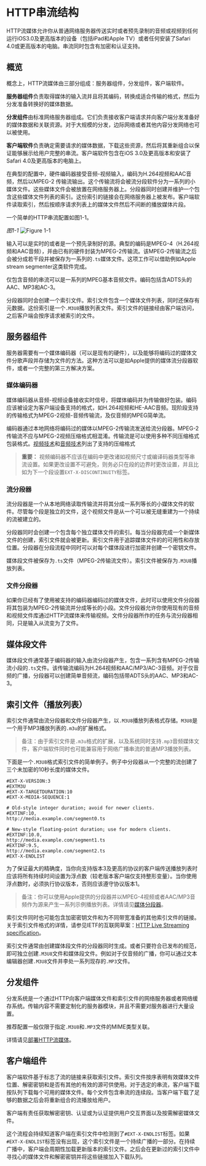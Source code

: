 # HTTP串流结构

HTTP流媒体允许你从普通网络服务器传送实时或者预先录制的音频或视频到任何运行iOS3.0及更高版本的设备（包括iPad和Apple TV）或者任何安装了Safari 4.0或更高版本的电脑。串流同时包含有加密和认证支持。

## 概览

概念上，HTTP流媒体由三部分组成：服务器组件，分发组件，客户端软件。

**服务器组件**负责取得媒体的输入流并且将其编码，转换成适合传输的格式，然后为分发准备转换好的媒体数据。

**分发组件**由标准网络服务器组成。它们负责接收客户端请求并向客户端分发准备好的媒体数据和关联资源。对于大规模的分发，边际网络或者其他内容分发网络也可以被使用。

**客户端软件**负责确定需要请求的媒体数据，下载这些资源，然后将其重新组合以保证能够展示给用户完整的串流。客户端软件包含在iOS 3.0及更高版本和安装了Safari 4.0及更高版本的电脑上。

在典型的配置中，硬件编码器接受音频-视频输入，编码为H.264视频和AAC音频，然后以MPEG-2
传输流输出。这个传输流将会被流分段软件分为一系列的小媒体文件。这些媒体文件会被放置在网络服务器上。分段器同时创建并维护一个包含这些媒体文件列表的索引。这份索引的链接会在网络服务器上被发布。客户端软件读取索引，然后按顺序请求列表上的媒体文件然后不间断的播放媒体片段。

一个简单的HTTP串流配置如图1-1。

*图1-1*
![Figure 1-1](https://developer.apple.com/library/ios/documentation/NetworkingInternet/Conceptual/StreamingMediaGuide/art/transport_stream_2x.png)

输入可以是实时的或者是一个预先录制好的源。典型的编码是MPEG-4（H.264视频和AAC音频），并由已有的硬件封装为MPEG-2传输流。该MPEG-2传输流之后会被分成若干段并被保存为一系列的`.ts`媒体文件。这项工作可以借助例如Apple stream segmenter这类软件完成。

仅包含音频的串流可以是一系列的MPEG基本音频文件。编码包括含ADTS头的AAC、MP3和AC-3。

分段器同时会创建一个索引文件。索引文件包含一个媒体文件列表，同时还保存有元数据。这份索引是一个`.M3U8`播放列表文件。索引文件的链接经由客户端访问，之后客户端会按序请求被索引的文件。

## 服务器组件

服务器需要有一个媒体编码器（可以是现有的硬件），以及能够将编码过的媒体文件分歌声段并存储为文件的方法。这种方法可以是如Apple提供的媒体流分段器软件，或者一个完整的第三方解决方案。

### 媒体编码器

媒体编码器从音频-视频设备接收实时信号，将媒体编码并为传输做好包装。编码应该被设定为客户端设备支持的格式，如H.264视频和HE-AAC音频。现阶段支持的传输格式为MPEG-2视频-音频传输流，及仅音频的MPEG简单流。

编码器通过本地网络将编码过的媒体以MPEG-2传输流发送给流分段器。MPEG-2传输流不应与MPEG-2视频压缩格式相混淆。传输流是可以使用多种不同压缩格式包装格式。[视频技术](https://developer.apple.com/library/ios/documentation/Miscellaneous/Conceptual/iPhoneOSTechOverview/MediaLayer/MediaLayer.html#//apple_ref/doc/uid/TP40007898-CH9-SW6)和[音频技术](https://developer.apple.com/library/ios/documentation/Miscellaneous/Conceptual/iPhoneOSTechOverview/MediaLayer/MediaLayer.html#//apple_ref/doc/uid/TP40007898-CH9-SW2)列出了支持的压缩格式

>**重要：** 视频编码器不应该在编码中更改诸如视频尺寸或编译码器类型等串流设置。如果更改设置不可避免，则务必只在段的边界时更改设置，并且比如为下一个段设置`EXT-X-DISCONTINUITY`标签。

### 流分段器

流分段器是一个从本地网络读取传输流并将其分成一系列等长的小媒体文件的软件。尽管每个段是独立的文件，这个视频文件是从一个可以被无缝重建为一个持续的流被建立的。

分段器同时会创建一个包含每个独立媒体文件的索引。每当分段器完成一个新媒体文件的创建，索引文件就会被更新。索引文件用于追踪媒体文件的的可用性和存放位置。分段器在分段流程中同时可以对每个媒体段进行加密并创建一个密钥文件。

媒体段文件被保存为`.ts`文件（MPEG-2传输流文件）。索引文件被保存为`.M3U8`播放列表。

### 文件分段器

如果你已经有了使用被支持的编码器编码过的媒体文件，此时可以使用文件分段器将其包装为MPEG-2传输流并分成等长的小段。文件分段器允许你使用现有的音频和视频文件库通过HTTP流媒体来传输视频。文件分段器所作的任务与流分段器相同，只是输入从流变为了文件。

## 媒体段文件

媒体段文件通常基于编码器的输入由流分段器产生，包含一系列含有MPEG-2传输流小段的`.ts`文件。该传输流编码为H.264视频和AAC/MP3/AC-3音频。对于仅音频的广播，分段器可以创建简单音频流，编码包括带ADTS头的AAC、MP3和AC-3。

## 索引文件（播放列表）

索引文件通常由流分段器和文件分段器产生，以`.M3U8`播放列表格式存储。`M3U8`是一个用于MP3播放列表的`.m3u`的扩展格式。

>备注：由于索引文件是`.m3u`格式的扩展，以及系统同时支持`.mp3`音频媒体文件，客户端软件同时也可能兼容用于网络广播串流的普通MP3播放列表。

下面是一个`.M3U8`格式索引文件的简单例子。例子中分段器从一个完整的流创建了三个未加密的10秒长度的媒体文件。

```
#EXT-X-VERSION:3
#EXTM3U
#EXT-X-TARGETDURATION:10
#EXT-X-MEDIA-SEQUENCE:1
 
# Old-style integer duration; avoid for newer clients.
#EXTINF:10,
http://media.example.com/segment0.ts
 
# New-style floating-point duration; use for modern clients.
#EXTINF:10.0,
http://media.example.com/segment1.ts
#EXTINF:9.5,
http://media.example.com/segment2.ts
#EXT-X-ENDLIST
```

为了保证最大的精确度，当你向支持版本3及更高的协议的客户端传送播放列表时应该将所有持续时间设置为浮点数（较老版本客户端仅支持整形变量）。当你使用浮点数时，必须执行协议版本，否则应该遵守协议版本1。

>备注：你可以使用Apple提供的分段器并以MPEG-4视频或者AAC/MP3音频作为源来产生一系列示例播放列表。详情请见[媒体分段器](https://developer.apple.com/library/ios/documentation/NetworkingInternet/Conceptual/StreamingMediaGuide/UsingHTTPLiveStreaming/UsingHTTPLiveStreaming.html#//apple_ref/doc/uid/TP40008332-CH102-SW7)。

索引文件同时也可能包含加密密钥文件和为不同带宽准备的其他索引文件的链接。关于索引文件格式的详情，请参见IETF的互联网草案：[HTTP Live Streaming specification](http://tools.ietf.org/html/draft-pantos-http-live-streaming)。

索引文件通常由创建媒体段文件的分段器同时生成。或者只要符合已发布的规范，即可独立创建`.M3U8`文件和媒体段文件。例如对于仅音频的广播，你可以通过文本编辑器创建`.M3U8`文件并李处一系列现存的`.MP3`文件。

## 分发组件

分发系统是一个通过HTTP向客户端媒体文件和索引文件的网络服务器或者网络缓存系统。传输内容不需要定制化的服务器模块，并且不需要对服务器进行大量设置。

推荐配置一般仅限于指定`.M3U8`和`.MP3`文件的MIME类型关联。

详情请见[部署HTTP流媒体](https://developer.apple.com/library/ios/documentation/NetworkingInternet/Conceptual/StreamingMediaGuide/DeployingHTTPLiveStreaming/DeployingHTTPLiveStreaming.html#//apple_ref/doc/uid/TP40008332-CH2-SW3)。

## 客户端组件

客户端软件基于标志了流的链接来获取索引文件。索引文件按序表明有效媒体文件位置、解密密钥和是否有其他的有效的源可供使用。对于选定的串流，客户端下载按队列下载每个可用的媒体文件。每个文件包含串流的连续段。当客户端下载了足够的数据之后会将重新组合的流播放给用户。

客户端有责任获取解密密钥、认证或为认证提供用户交互界面以及按需解密媒体文件。

这个流程会持续知道客户端在索引文件中检测到了`#EXT-X-ENDLIST`标签。如果`#EXT-X-ENDLIST`标签没有出现，这个索引文件是一个持续广播的一部分。在持续广播中，客户端会周期性加载更新版本的索引文件。之后会在更新过的索引文件中寻找心的媒体文件和解密密钥并将这些链接加入下载队列。


